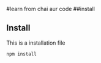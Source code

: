 #learn from chai aur code
##install
## Install
This is a installation file 
```bash
npm install
```
